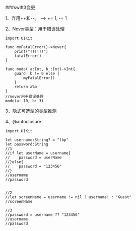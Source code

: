 ###swift3变更

1、弃用++和--。 --> += 1, -= 1

2、Never类型：用于错误处理

```
import UIKit

func myFatalError()->Never{
    print("!!!!!!")
    fatalError()
}

func mode( a:Int, b :Int)->Int{
    guard  b != 0 else {
        myFatalError()
    }
    return a%b
}
//never用于错误处理
mode(a: 10, b: 3)

```
3、隐式可选型的类型推测

4、@autoclosure 

```
import UIKit

let username:String? = "lbp"
let password:String
//1
//if let userName = username{
//    password = userName
//}else{
//    password = "123456"
//}
//username
//password


//2
//let screenName = username != nil ? username! : "Guest"
//screenName

//3
//password = username ?? "123456"
//username
//password

```





